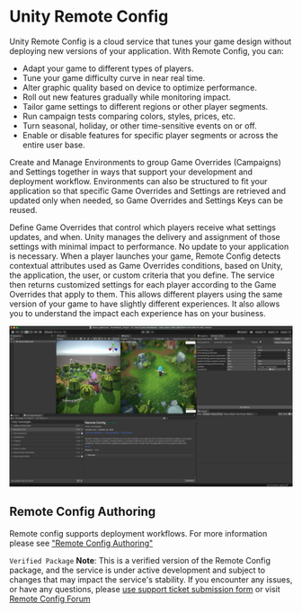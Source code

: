 # Unity Remote Config

Unity Remote Config is a cloud service that tunes your game design without deploying new versions of your application. With Remote Config, you can:

* Adapt your game to different types of players.
* Tune your game difficulty curve in near real time.
* Alter graphic quality based on device to optimize performance.
* Roll out new features gradually while monitoring impact.
* Tailor game settings to different regions or other player segments.
* Run campaign tests comparing colors, styles, prices, etc.
* Turn seasonal, holiday, or other time-sensitive events on or off.
* Enable or disable features for specific player segments or across the entire user base.

Create and Manage Environments to group Game Overrides (Campaigns) and Settings together in ways that support your development and deployment workflow. Environments can also be structured to fit your application so that specific Game Overrides and Settings are retrieved and updated only when needed, so Game Overrides and Settings Keys can be reused.

Define Game Overrides that control which players receive what settings updates, and when. Unity manages the delivery and assignment of those settings with minimal impact to performance. No update to your application is necessary. When a player launches your game, Remote Config detects contextual attributes used as Game Overrides conditions, based on Unity, the application, the user, or custom criteria that you define. The service then returns customized settings for each player according to the Game Overrides that apply to them. This allows different players using the same version of your game to have slightly different experiences. It also allows you to understand the impact each experience has on your business.

![An example Remote Config Implemented in the Unity Archer Rush Demo Project.](images/RCWindowSample.png)

## Remote Config Authoring
Remote config supports deployment workflows. For more information please see ["Remote Config Authoring"](./Authoring/index.md)

`Verified Package`
**Note**: This is a verified version of the Remote Config package, and the service is under active development and subject to changes that may impact the service's stability. If you encounter any issues, or have any questions, please [use support ticket submission form](https://support.unity.com/hc/en-us/requests/new?ticket_form_id=360001936712&serviceName=remote-config) or visit [Remote Config Forum](https://forum.unity.com/forums/unity-remote-config.371/)
